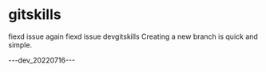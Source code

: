 # gitskills
fiexd issue again
fiexd issue
devgitskills
Creating a new branch is quick and simple.


---dev_20220716---